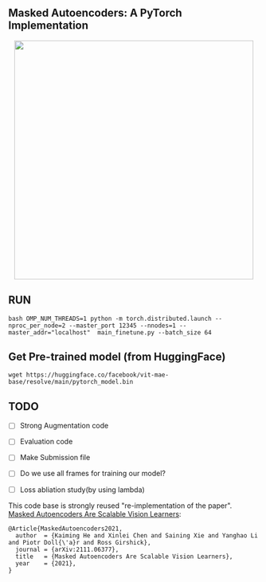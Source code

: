 ## Masked Autoencoders: A PyTorch Implementation

<p align="center">
  <img src="https://user-images.githubusercontent.com/11435359/146857310-f258c86c-fde6-48e8-9cee-badd2b21bd2c.png" width="480">
</p>


## RUN
```
bash OMP_NUM_THREADS=1 python -m torch.distributed.launch --nproc_per_node=2 --master_port 12345 --nnodes=1 --master_addr="localhost"  main_finetune.py --batch_size 64
```

## Get Pre-trained model (from HuggingFace)
```
wget https://huggingface.co/facebook/vit-mae-base/resolve/main/pytorch_model.bin
```

## TODO
- [ ] Strong Augmentation code
- [ ] Evaluation code
- [ ] Make Submission file
- [ ] Do we use all frames for training our model?
- [ ] Loss abliation study(by using lambda)


This code base is strongly reused "re-implementation of the paper". [Masked Autoencoders Are Scalable Vision Learners](https://arxiv.org/abs/2111.06377):
```
@Article{MaskedAutoencoders2021,
  author  = {Kaiming He and Xinlei Chen and Saining Xie and Yanghao Li and Piotr Doll{\'a}r and Ross Girshick},
  journal = {arXiv:2111.06377},
  title   = {Masked Autoencoders Are Scalable Vision Learners},
  year    = {2021},
}
```

